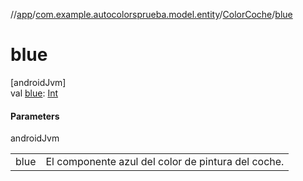//[app](../../../index.md)/[com.example.autocolorsprueba.model.entity](../index.md)/[ColorCoche](index.md)/[blue](blue.md)

# blue

[androidJvm]\
val [blue](blue.md): [Int](https://kotlinlang.org/api/latest/jvm/stdlib/kotlin/-int/index.html)

#### Parameters

androidJvm

| | |
|---|---|
| blue | El componente azul del color de pintura del coche. |
